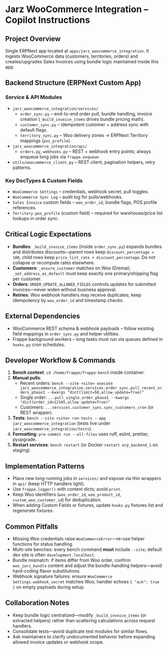 # Jarz WooCommerce Integration – Copilot Instructions

## Project Overview
Single ERPNext app located at `apps/jarz_woocommerce_integration`. It ingests WooCommerce data (customers, territories, orders) and creates/upgrades Sales Invoices using bundle logic maintained inside this app.

## Backend Structure (ERPNext Custom App)

### Service & API Modules
- `jarz_woocommerce_integration/services/`
  - `order_sync.py` – end-to-end order pull, bundle handling, invoice creation (`_build_invoice_items` drives bundle pricing math).
  - `customer_sync.py` – idempotent customer + address sync with default flags.
  - `territory_sync.py` – Woo delivery zones → ERPNext Territory mappings (`pos_profile`).
- `jarz_woocommerce_integration/api/`
  - `orders.py`, `webhooks.py` – REST + webhook entry points; always enqueue long jobs via `frappe.enqueue`.
- `utils/woocommerce_client.py` – REST client, pagination helpers, retry patterns.

### Key DocTypes & Custom Fields
- `WooCommerce Settings` – credentials, webhook secret, pull toggles.
- `WooCommerce Sync Log` – audit log for pulls/webhooks.
- `Sales Invoice` custom fields – `woo_order_id`, bundle flags, POS profile references.
- `Territory.pos_profile` (custom field) – required for warehouse/price list lookups in order sync.

## Critical Logic Expectations
- **Bundles**: `_build_invoice_items` (inside `order_sync.py`) expands bundles and distributes discounts—parent rows keep `discount_percentage = 100`, child rows keep `price_list_rate + discount_percentage`. Do not collapse or recompute rates elsewhere.
- **Customers**: `_ensure_customer` matches on Woo ID/email; `_set_address_as_default` must keep exactly one primary/shipping flag per customer.
- **Orders**: `ORDER_UPDATE_ALLOWED_FIELDS` controls updates for submitted invoices—never widen without business approval.
- **Retries**: Woo webhook handlers may receive duplicates; keep idempotency by `woo_order_id` and timestamp checks.

## External Dependencies
- WooCommerce REST schema & webhook payloads – follow existing field mappings in `order_sync.py` and helper utilities.
- Frappe background workers – long tasks must run via queues defined in `hooks.py` cron schedules.

## Developer Workflow & Commands
1. **Bench context**: `cd /home/frappe/frappe-bench` inside container.
2. **Manual pulls**:
   - Recent orders: `bench --site <site> execute jarz_woocommerce_integration.services.order_sync.pull_recent_orders_phase1 --kwargs "dict(limit=50,allow_update=True)"`
   - Single order: `...pull_single_order_phase1 --kwargs "dict(order_id=12345,allow_update=True)"`
   - Customers: `...services.customer_sync.sync_customers_cron` (or REST wrapper).
3. **Tests**: `bench --site <site> run-tests --app jarz_woocommerce_integration` (tests live under `jarz_woocommerce_integration/tests`).
4. **Formatting**: `pre-commit run --all-files` uses ruff, eslint, prettier, pyupgrade.
5. **Restart services**: `bench restart` (or Docker `restart erp_backend_1` on staging).

## Implementation Patterns
- Place new long-running jobs in `services/` and expose via thin wrappers in `api/` (keep HTTP handlers light).
- Use `frappe.logger()` with context dicts; avoid `print`.
- Keep Woo identifiers (`woo_order_id`, `woo_product_id`, `custom_woo_customer_id`) for deduplication.
- When adding Custom Fields or fixtures, update `hooks.py` fixtures list and regenerate fixtures.

## Common Pitfalls
- Missing Woo credentials raise `WooCommerceError`—re-use helper functions for status handling.
- Multi-site benches: every bench command **must** include `--site`; default dev site is often `development.localhost`.
- Bundle mismatch: if items differ from Woo order, confirm `woo_jarz_bundle` content and adjust the bundle-handling helpers—avoid hard-coding flavor substitutions.
- Webhook signature failures: ensure `WooCommerce Settings.webhook_secret` matches Woo; handler echoes `{ "ack": true }` on empty payloads during setup.

## Collaboration Notes
- Keep bundle logic centralized—modify `_build_invoice_items` (or extracted helpers) rather than scattering calculations across request handlers.
- Consolidate tests—avoid duplicate test modules for similar flows.
- Ask maintainers to clarify undocumented behavior before expanding allowed invoice updates or webhook scope.
